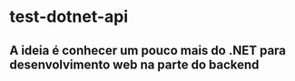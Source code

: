 # test-dotnet-api

## A ideia é conhecer um pouco mais do .NET para desenvolvimento web na parte do backend
